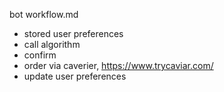 bot workflow.md

- stored user preferences
- call algorithm
- confirm
- order via caverier, https://www.trycaviar.com/
- update user preferences